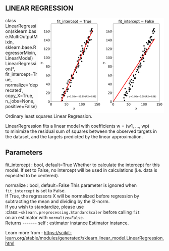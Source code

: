 <h2>LINEAR REGRESSION</h2>

<img align="right" height="300px" width="400px" src="regInterceptTrueFalse.png">
class LinearRegression(sklearn.base.MultiOutputMixin, sklearn.base.RegressorMixin, LinearModel)<br>
   LinearRegression(*, fit_intercept=True, normalize='deprecated', copy_X=True, n_jobs=None, positive=False)<br>
   
   Ordinary least squares Linear Regression.<br>
   
   LinearRegression fits a linear model with coefficients w = (w1, ..., wp)<br>
   to minimize the residual sum of squares between the observed targets in<br>
   the dataset, and the targets predicted by the linear approximation.<br>
 
   Parameters
   ----------
   fit_intercept : bool, default=True
       Whether to calculate the intercept for this model. If set
       to False, no intercept will be used in calculations
       (i.e. data is expected to be centered).
   
   normalize : bool, default=False
       This parameter is ignored when ``fit_intercept`` is set to False. <br>
       If True, the regressors X will be normalized before regression by<br>
       subtracting the mean and dividing by the l2-norm.<br>
       If you wish to standardize, please use<br>
       :class:`~sklearn.preprocessing.StandardScaler` before calling ``fit``<br>
       on an estimator with ``normalize=False``.<br>
       Returns
        -------
       self : estimator instance
           Estimator instance.
 
 
 Learn more from : https://scikit-learn.org/stable/modules/generated/sklearn.linear_model.LinearRegression.html
